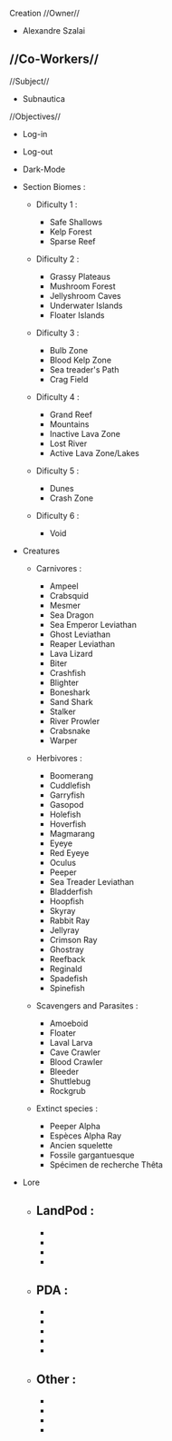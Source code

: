 Creation
//Owner//
- Alexandre Szalai

//Co-Workers//
- 

//Subject//
- Subnautica 

//Objectives//
- Log-in
- Log-out
- Dark-Mode
- Section Biomes :
    - Dificulty 1 :
        - Safe Shallows
        - Kelp Forest
        - Sparse Reef

    - Dificulty 2 :
        - Grassy Plateaus
        - Mushroom Forest
        - Jellyshroom Caves
        - Underwater Islands
        - Floater Islands
    
    - Dificulty 3 :
        - Bulb Zone
        - Blood Kelp Zone
        - Sea treader's Path
        - Crag Field
    
    - Dificulty 4 :
        - Grand Reef
        - Mountains
        - Inactive Lava Zone
        - Lost River
        - Active Lava Zone/Lakes
    
    - Dificulty 5 :
        - Dunes
        - Crash Zone
    
    - Dificulty 6 :
        - Void

- Creatures
    - Carnivores : 
        - Ampeel 
        - Crabsquid
        - Mesmer
        - Sea Dragon
        - Sea Emperor Leviathan
        - Ghost Leviathan
        - Reaper Leviathan
        - Lava Lizard
        - Biter
        - Crashfish
        - Blighter
        - Boneshark
        - Sand Shark
        - Stalker
        - River Prowler
        - Crabsnake
        - Warper 

    - Herbivores : 
        - Boomerang
        - Cuddlefish
        - Garryfish
        - Gasopod
        - Holefish
        - Hoverfish
        - Magmarang
        - Eyeye
        - Red Eyeye
        - Oculus
        - Peeper
        - Sea Treader Leviathan
        - Bladderfish
        - Hoopfish
        - Skyray
        - Rabbit Ray
        - Jellyray
        - Crimson Ray
        - Ghostray
        - Reefback
        - Reginald
        - Spadefish
        - Spinefish

    - Scavengers and Parasites :
        - Amoeboid
        - Floater
        - Laval Larva
        - Cave Crawler
        - Blood Crawler
        - Bleeder
        - Shuttlebug
        - Rockgrub

    - Extinct species :
        - Peeper Alpha
        - Espèces Alpha Ray	
        - Ancien squelette
        - Fossile gargantuesque
        - Spécimen de recherche Thêta
    

- Lore
    - LandPod :
        - 
        - 
        - 
        - 
        - 
    - PDA :
        - 
        - 
        - 
        - 
        - 
        - 
    - Other :
        - 
        - 
        - 
        - 
        - 
         